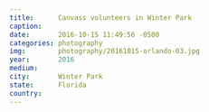 ```yaml
---
title:  	Canvass volunteers in Winter Park
caption:	
date:   	2016-10-15 11:49:56 -0500
categories: photography
img:		photography/20161015-orlando-03.jpg
year:		2016
medium:
city:		Winter Park
state:		Florida
country:
---
```

